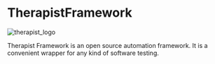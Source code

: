 # TherapistFramework

![therapist_logo](https://user-images.githubusercontent.com/60264697/173897052-8fe9deac-b088-40c4-ac14-c85b8b0f675c.jpg)

Therapist Framework is an open source automation framework. It is a convenient wrapper for any kind of software testing.
